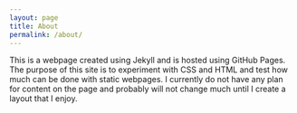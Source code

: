 ```yaml
---
layout: page
title: About
permalink: /about/
---
```


This is a webpage created using Jekyll and is hosted using GitHub Pages. The purpose of this site is to experiment with CSS and HTML and test how much can be done with static webpages. I currently do not have any plan for content on the page and probably will not change much until I create a layout that I enjoy.
